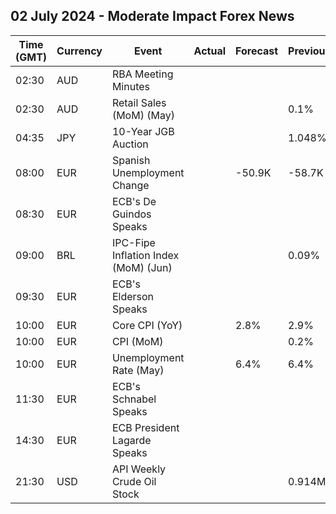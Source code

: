 ## 02 July 2024 - Moderate Impact Forex News

| Time (GMT) | Currency | Event | Actual | Forecast | Previous |
|------|----------|-------|--------|----------|----------|
| 02:30 | AUD | RBA Meeting Minutes |  |  |  |
| 02:30 | AUD | Retail Sales (MoM) (May) |  |  | 0.1% |
| 04:35 | JPY | 10-Year JGB Auction |  |  | 1.048% |
| 08:00 | EUR | Spanish Unemployment Change |  | -50.9K | -58.7K |
| 08:30 | EUR | ECB's De Guindos Speaks |  |  |  |
| 09:00 | BRL | IPC-Fipe Inflation Index (MoM) (Jun) |  |  | 0.09% |
| 09:30 | EUR | ECB's Elderson Speaks |  |  |  |
| 10:00 | EUR | Core CPI (YoY) |  | 2.8% | 2.9% |
| 10:00 | EUR | CPI (MoM) |  |  | 0.2% |
| 10:00 | EUR | Unemployment Rate (May) |  | 6.4% | 6.4% |
| 11:30 | EUR | ECB's Schnabel Speaks |  |  |  |
| 14:30 | EUR | ECB President Lagarde Speaks |  |  |  |
| 21:30 | USD | API Weekly Crude Oil Stock |  |  | 0.914M |
